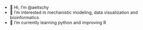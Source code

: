 - 👋 Hi, I’m @aeitschy
- 👀 I’m interested in mechanistic modeling, data visualization and bioinformatics
- 🌱 I’m currently learning python and improving R

<!---
aeitschy/aeitschy is a ✨ special ✨ repository because its `README.md` (this file) appears on your GitHub profile.
You can click the Preview link to take a look at your changes.
--->
